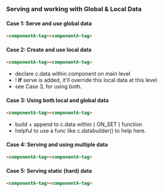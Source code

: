 ### Serving and working with Global & Local Data

#### Case 1: Serve and use global data
```html
<componentA-tag><componentA-tag>
```

#### Case 2: Create and use local data
```html
<componentA-tag><componentA-tag>
```
- declare c.data within component on main level
- ! __If__ serve is added, it'll override this local data at this level
- see Case 3, for using both.

#### Case 3: Using both local and global data
```html
<componentA-tag><componentA-tag>
```
- build + append to c.data within ( ON_SET ) function
- helpful to use a func like c.databuilder() to help here.

#### Case 4: Serving and using multiple data
```html
<componentA-tag><componentA-tag>
```

#### Case 5: Serving static (hard) data
```html
<componentA-tag><componentA-tag>
```
